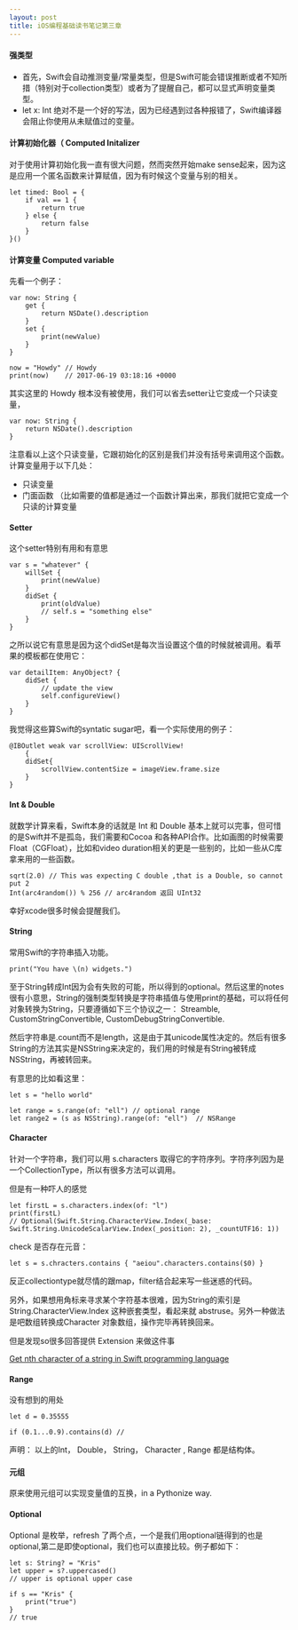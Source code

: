 ```yaml
---
layout: post
title: iOS编程基础读书笔记第三章
---
```


#### 强类型

- 首先，Swift会自动推测变量/常量类型，但是Swift可能会错误推断或者不知所措（特别对于collection类型）或者为了提醒自己，都可以显式声明变量类型。
- let x: Int 绝对不是一个好的写法，因为已经遇到过各种报错了，Swift编译器会阻止你使用从未赋值过的变量。


#### 计算初始化器（ Computed Initalizer

对于使用计算初始化我一直有很大问题，然而突然开始make sense起来，因为这是应用一个匿名函数来计算赋值，因为有时候这个变量与别的相关。

```
let timed: Bool = {
	if val == 1 {
		return true
	} else {
		return false
	}
}()
```

#### 计算变量 Computed variable

先看一个例子：

```
var now: String {
    get {
        return NSDate().description
    }
    set {
        print(newValue)
    }
}

now = "Howdy" // Howdy
print(now)    // 2017-06-19 03:18:16 +0000
```
其实这里的 Howdy 根本没有被使用，我们可以省去setter让它变成一个只读变量，

```
var now: String {
	return NSDate().description
}
```

注意看以上这个只读变量，它跟初始化的区别是我们并没有括号来调用这个函数。计算变量用于以下几处：

- 只读变量
- 门面函数 （比如需要的值都是通过一个函数计算出来，那我们就把它变成一个只读的计算变量


#### Setter

这个setter特别有用和有意思

```
var s = "whatever" {
	willSet {
		print(newValue)
	} 
	didSet {
		print(oldValue)
		// self.s = "something else"
	}
}
```

之所以说它有意思是因为这个didSet是每次当设置这个值的时候就被调用。看苹果的模板都在使用它：

```
var detailItem: AnyObject? {
	didSet {
		// update the view
		self.configureView()
	}
}
```

我觉得这些算Swift的syntatic sugar吧，看一个实际使用的例子：

```
@IBOutlet weak var scrollView: UIScrollView!
    {
    didSet{
        scrollView.contentSize = imageView.frame.size
    }
}
```

#### Int & Double

就数学计算来看，Swift本身的话就是 Int 和 Double 基本上就可以完事，但可惜的是Swift并不是孤岛，我们需要和Cocoa 和各种API合作。比如画图的时候需要Float（CGFloat），比如和video duration相关的更是一些别的，比如一些从C库拿来用的一些函数。


```
sqrt(2.0) // This was expecting C double ,that is a Double, so cannot put 2
Int(arc4random()) % 256 // arc4random 返回 UInt32
```

幸好xcode很多时候会提醒我们。

#### String

常用Swift的字符串插入功能。

```
print("You have \(n) widgets.")
```

至于String转成Int因为会有失败的可能，所以得到的optional。然后这里的notes很有小意思，String的强制类型转换是字符串插值与使用print的基础，可以将任何对象转换为String，只要遵循如下三个协议之一： Streamble, CustomStringConvertible, CustomDebugStringConvertible.

然后字符串是.count而不是length，这是由于其unicode属性决定的。然后有很多String的方法其实是NSString来决定的，我们用的时候是有String被转成NSString，再被转回来。

有意思的比如看这里：

```
let s = "hello world"

let range = s.range(of: "ell") // optional range
let range2 = (s as NSString).range(of: "ell")  // NSRange
```


#### Character

针对一个字符串，我们可以用 s.characters 取得它的字符序列。字符序列因为是一个CollectionType，所以有很多方法可以调用。

但是有一种吓人的感觉

```
let firstL = s.characters.index(of: "l")
print(firstL)
// Optional(Swift.String.CharacterView.Index(_base: Swift.String.UnicodeScalarView.Index(_position: 2), _countUTF16: 1))
```

check 是否存在元音：

```
let s = s.chracters.contains { "aeiou".characters.contains($0) }
```

反正collectiontype就尽情的跟map，filter结合起来写一些迷惑的代码。

另外，如果想用角标来寻求某个字符基本很难，因为String的索引是String.CharacterView.Index 这种嵌套类型，看起来就 abstruse。另外一种做法是吧数组转换成Character 对象数组，操作完毕再转换回来。

但是发现so很多回答提供 Extension 来做这件事

[Get nth character of a string in Swift programming language](https://stackoverflow.com/questions/24092884/get-nth-character-of-a-string-in-swift-programming-language)

#### Range

没有想到的用处

```
let d = 0.35555

if (0.1...0.9).contains(d) //
```

声明： 以上的Int， Double， String， Character , Range 都是结构体。

#### 元组

原来使用元组可以实现变量值的互换，in a Pythonize way.

#### Optional

Optional 是枚举，refresh 了两个点，一个是我们用optional链得到的也是optional,第二是即使optional，我们也可以直接比较。例子都如下：

```
let s: String? = "Kris"
let upper = s?.uppercased()
// upper is optional upper case

if s == "Kris" {
    print("true")
}
// true
```
